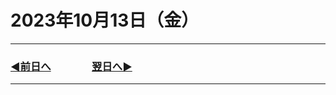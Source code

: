 # 2023年10月13日（金）

---

### [◀️前日へ](https://github.com/yuasys/chatty-journal/blob/main/2023/10/2023-10-12.md)&emsp;&emsp;&emsp;&emsp;[翌日へ▶️](https://github.com/yuasys/chatty-journal/blob/main/2023/10/2023-10-14.md)

---
